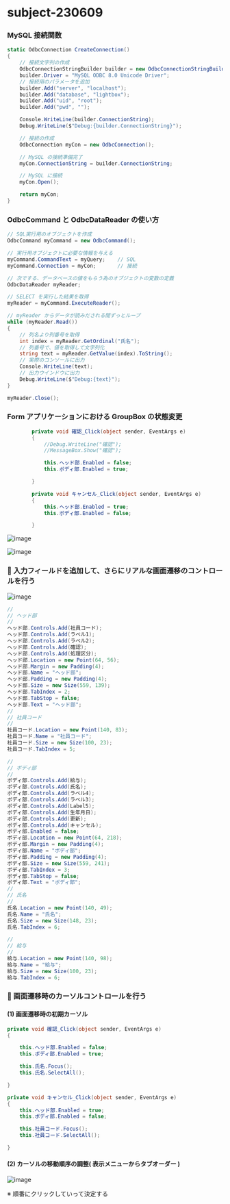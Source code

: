 # subject-230609

### MySQL 接続関数
```cs
static OdbcConnection CreateConnection()
{
    // 接続文字列の作成
    OdbcConnectionStringBuilder builder = new OdbcConnectionStringBuilder();
    builder.Driver = "MySQL ODBC 8.0 Unicode Driver";
    // 接続用のパラメータを追加
    builder.Add("server", "localhost");
    builder.Add("database", "lightbox");
    builder.Add("uid", "root");
    builder.Add("pwd", "");

    Console.WriteLine(builder.ConnectionString);
    Debug.WriteLine($"Debug:{builder.ConnectionString}");

    // 接続の作成
    OdbcConnection myCon = new OdbcConnection();

    // MySQL の接続準備完了
    myCon.ConnectionString = builder.ConnectionString;

    // MySQL に接続
    myCon.Open();

    return myCon;
}
```

### OdbcCommand と OdbcDataReader の使い方
```cs
// SQL実行用のオブジェクトを作成
OdbcCommand myCommand = new OdbcCommand();

// 実行用オブジェクトに必要な情報を与える
myCommand.CommandText = myQuery;    // SQL
myCommand.Connection = myCon;       // 接続

// 次でする、データベースの値をもらう為のオブジェクトの変数の定義
OdbcDataReader myReader;

// SELECT を実行した結果を取得
myReader = myCommand.ExecuteReader();

// myReader からデータが読みだされる間ずっとループ
while (myReader.Read())
{
    // 列名より列番号を取得
    int index = myReader.GetOrdinal("氏名");
    // 列番号で、値を取得して文字列化
    string text = myReader.GetValue(index).ToString();
    // 実際のコンソールに出力
    Console.WriteLine(text);
    // 出力ウインドウに出力
    Debug.WriteLine($"Debug:{text}");
}

myReader.Close();
```
### Form アプリケーションにおける GroupBox の状態変更
```cs
        private void 確認_Click(object sender, EventArgs e)
        {
            //Debug.WriteLine("確認");
            //MessageBox.Show("確認");

            this.ヘッド部.Enabled = false;
            this.ボディ部.Enabled = true;

        }

        private void キャンセル_Click(object sender, EventArgs e)
        {
            this.ヘッド部.Enabled = true;
            this.ボディ部.Enabled = false;

        }
```
![image](https://github.com/winofsql/subject-230609/assets/1501327/d7982c86-4dea-4a7f-8ef1-708372b3de25)

![image](https://github.com/winofsql/subject-230609/assets/1501327/a227a151-1832-4f73-a7de-cd9580a9297c)

### 🔴 入力フィールドを追加して、さらにリアルな画面遷移のコントロールを行う

![image](https://github.com/winofsql/subject-230609/assets/1501327/67278dd7-3137-42ba-a502-b4fe8d717fd0)

```cs
// 
// ヘッド部
// 
ヘッド部.Controls.Add(社員コード);
ヘッド部.Controls.Add(ラベル1);
ヘッド部.Controls.Add(ラベル2);
ヘッド部.Controls.Add(確認);
ヘッド部.Controls.Add(処理区分);
ヘッド部.Location = new Point(64, 56);
ヘッド部.Margin = new Padding(4);
ヘッド部.Name = "ヘッド部";
ヘッド部.Padding = new Padding(4);
ヘッド部.Size = new Size(559, 139);
ヘッド部.TabIndex = 2;
ヘッド部.TabStop = false;
ヘッド部.Text = "ヘッド部";
// 
// 社員コード
// 
社員コード.Location = new Point(140, 83);
社員コード.Name = "社員コード";
社員コード.Size = new Size(100, 23);
社員コード.TabIndex = 5;

// 
// ボディ部
// 
ボディ部.Controls.Add(給与);
ボディ部.Controls.Add(氏名);
ボディ部.Controls.Add(ラベル4);
ボディ部.Controls.Add(ラベル3);
ボディ部.Controls.Add(Label5);
ボディ部.Controls.Add(生年月日);
ボディ部.Controls.Add(更新);
ボディ部.Controls.Add(キャンセル);
ボディ部.Enabled = false;
ボディ部.Location = new Point(64, 218);
ボディ部.Margin = new Padding(4);
ボディ部.Name = "ボディ部";
ボディ部.Padding = new Padding(4);
ボディ部.Size = new Size(559, 241);
ボディ部.TabIndex = 3;
ボディ部.TabStop = false;
ボディ部.Text = "ボディ部";
// 
// 氏名
// 
氏名.Location = new Point(140, 49);
氏名.Name = "氏名";
氏名.Size = new Size(148, 23);
氏名.TabIndex = 6;

// 
// 給与
// 
給与.Location = new Point(140, 98);
給与.Name = "給与";
給与.Size = new Size(100, 23);
給与.TabIndex = 6;
```

### 🔴 画面遷移時のカーソルコントロールを行う

#### (1) 画面遷移時の初期カーソル

```cs
private void 確認_Click(object sender, EventArgs e)
{

    this.ヘッド部.Enabled = false;
    this.ボディ部.Enabled = true;

    this.氏名.Focus();
    this.氏名.SelectAll();

}

private void キャンセル_Click(object sender, EventArgs e)
{
    this.ヘッド部.Enabled = true;
    this.ボディ部.Enabled = false;

    this.社員コード.Focus();
    this.社員コード.SelectAll();

}
```

#### (2) カーソルの移動順序の調整( 表示メニューからタブオーダー )

![image](https://github.com/winofsql/subject-230609/assets/1501327/7e9a3296-4391-4c02-abe4-92251a968797)

※ 順番にクリックしていって決定する
